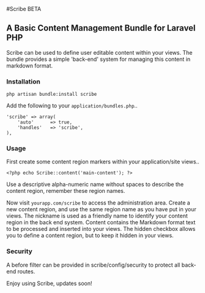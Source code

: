 #Scribe BETA
## A Basic Content Management Bundle for Laravel PHP

Scribe can be used to define user editable content within your views. The bundle provides a simple 'back-end' system for managing this content in markdown format.

### Installation

	php artisan bundle:install scribe

Add the following to your `application/bundles.php`..

	'scribe' => array(
		'auto' 		=> true,
		'handles'	=> 'scribe',
	),

### Usage

First create some content region markers within your application/site views..

	<?php echo Scribe::content('main-content'); ?>

Use a descriptive alpha-numeric name without spaces to describe the content region, remember these region names.

Now visit `yourapp.com/scribe` to access the administration area. Create a new content region, and use the same region name as you have put in your views. The nickname is used as a friendly name to identify your content region in the back end system. Content contains the Markdown format text to be processed and inserted into your views. The hidden checkbox allows you to define a content region, but to keep it hidden in your views.

### Security

A before filter can be provided in scribe/config/security to protect all back-end routes.

Enjoy using Scribe, updates soon!
